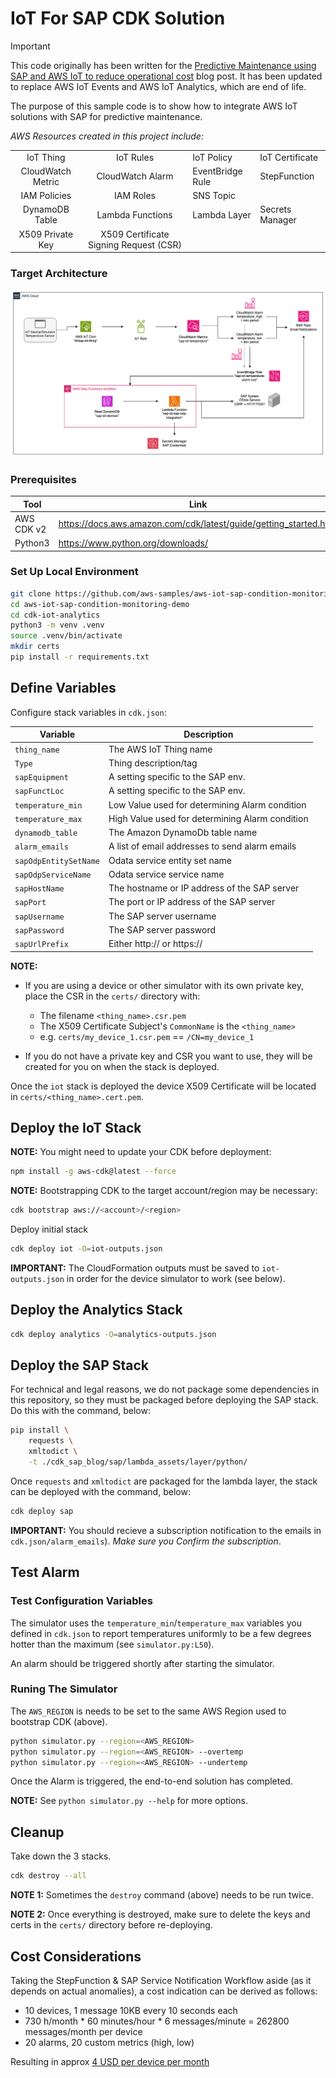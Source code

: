 # IoT For SAP CDK Solution

> [!IMPORTANT]  
> This code originally has been written for the [Predictive Maintenance using SAP and AWS IoT to reduce operational cost](https://aws.amazon.com/blogs/awsforsap/predictive-maintenance-using-sap-and-aws-iot-to-reduce-operational-cost/) blog post. It has been updated to replace AWS IoT Events and AWS IoT Analytics, which are end of life.

The purpose of this sample code is to show how to integrate AWS IoT solutions with SAP for predictive maintenance.

*AWS Resources created in this project include:*

|||||
|:-:|:-:|-|-|
| IoT Thing | IoT Rules  | IoT Policy | IoT Certificate |
| CloudWatch Metric | CloudWatch Alarm | EventBridge Rule | StepFunction |
| IAM Policies | IAM Roles | SNS Topic | |
| DynamoDB Table | Lambda Functions | Lambda Layer | Secrets Manager |
| X509 Private Key | X509 Certificate Signing Request (CSR) |  |  |

### Target Architecture

![Architecture Diagram](cdk-iot-analytics/architecture.drawio.png)

### Prerequisites

| Tool            | Link                                                                           |
|-----------------|--------------------------------------------------------------------------------|
| AWS CDK v2         | https://docs.aws.amazon.com/cdk/latest/guide/getting_started.html              |
| Python3       | https://www.python.org/downloads/                                              |

### Set Up Local Environment

```bash
git clone https://github.com/aws-samples/aws-iot-sap-condition-monitoring-demo.git
cd aws-iot-sap-condition-monitoring-demo
cd cdk-iot-analytics
python3 -m venv .venv
source .venv/bin/activate
mkdir certs
pip install -r requirements.txt
```

## Define Variables

Configure stack variables in `cdk.json`:

| Variable                | Description                                      |
|-------------------------|--------------------------------------------------|
| `thing_name`            | The AWS IoT Thing name                           |
| `Type`                  | Thing description/tag                 |
| `sapEquipment`             | A setting specific to the SAP env.          |
| `sapFunctLoc`              | A setting specific to the SAP env.          |
| `temperature_min`       | Low Value used for determining Alarm condition       |
| `temperature_max`       | High Value used for determining Alarm condition       |
| `dynamodb_table`        |     The Amazon DynamoDb table name                         |
| `alarm_emails`          | A list of email addresses to send alarm emails   |
| `sapOdpEntitySetName`      | Odata service entity set name                    |
| `sapOdpServiceName`        | Odata service service name                  |
| `sapHostName`           | The hostname or IP address of the SAP server             |
| `sapPort`               | The port or IP address of the SAP server                 |
| `sapUsername`           | The SAP server username                          |
| `sapPassword`           | The SAP server password                          |
| `sapUrlPrefix`             | Either http:// or https://                       |

**NOTE:**

- If you are using a device or other simulator with its own private key, place the CSR in the `certs/` directory with:
  - The filename `<thing_name>.csr.pem`
  - The X509 Certificate Subject's `CommonName` is the `<thing_name>`
  - e.g. `certs/my_device_1.csr.pem` == `/CN=my_device_1` 

- If you do not have a private key and CSR you want to use, they will be created for you on when the stack is deployed.

Once the `iot` stack is deployed the device X509 Certificate will be located in `certs/<thing_name>.cert.pem`.

## Deploy the IoT Stack

**NOTE:** You might need to update your CDK before deployment:

```bash
npm install -g aws-cdk@latest --force
```

**NOTE:** Bootstrapping CDK to the target account/region may be necessary: 

```bash
cdk bootstrap aws://<account>/<region>
```

Deploy initial stack

```bash
cdk deploy iot -O=iot-outputs.json
```

**IMPORTANT:** The CloudFormation outputs must be saved to `iot-outputs.json` in order for the device simulator to work (see below).

## Deploy the Analytics Stack

```bash
cdk deploy analytics -O=analytics-outputs.json
```

## Deploy the SAP Stack

For technical and legal reasons, we do not package some dependencies in this repository, so they must be packaged before deploying the SAP stack. Do this with the command, below:

```bash
pip install \
    requests \
    xmltodict \
    -t ./cdk_sap_blog/sap/lambda_assets/layer/python/
```

Once `requests` and `xmltodict` are packaged for the lambda layer, the stack can be deployed with the command, below:

```bash
cdk deploy sap
```

**IMPORTANT:** You should recieve a subscription notification to the emails in `cdk.json/alarm_emails`). _Make sure you Confirm the subscription_.

## Test Alarm

### Test Configuration Variables

The simulator uses the `temperature_min`/`temperature_max` variables you defined in `cdk.json` to report temperatures uniformly to be a few degrees hotter than the maximum (see `simulator.py:L50`).

An alarm should be triggered shortly after starting the simulator.

### Runing The Simulator

The `AWS_REGION` is needs to be set to the same AWS Region used to bootstrap CDK (above). 

```bash
python simulator.py --region=<AWS_REGION>
python simulator.py --region=<AWS_REGION> --overtemp
python simulator.py --region=<AWS_REGION> --undertemp
```

Once the Alarm is triggered, the end-to-end solution has completed.

**NOTE:** See `python simulator.py --help` for more options.

## Cleanup

Take down the 3 stacks.

```bash
cdk destroy --all
```

**NOTE 1:** Sometimes the `destroy` command (above) needs to be run twice.  

**NOTE 2:** Once everything is destroyed, make sure to delete the keys and certs in the `certs/` directory before re-deploying.  

## Cost Considerations

Taking the StepFunction & SAP Service Notification Workflow aside (as it depends on actual anomalies), a cost indication can be derived as follows:

- 10 devices, 1 message 10KB every 10 seconds each 
- 730 h/month * 60 minutes/hour * 6 messages/minute = 262800 messages/month per device
- 20 alarms, 20 custom metrics (high, low)

Resulting in approx [4 USD per device per month](https://calculator.aws/#/estimate?id=32cba54a0a8900d75f2a8f691c453b2d4cf48a72)